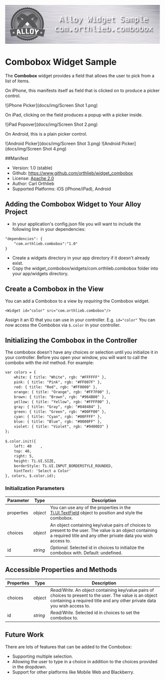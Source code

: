 ![Header](docs/img/header.png)
# Combobox Widget Sample

The **Combobox** widget provides a field that allows the user to pick from a list of items.   

On iPhone, this manifests itself as field that is clicked on to produce a picker control.

![iPhone Picker](docs/img/Screen Shot 1.png)

On iPad, clicking on the field produces a popup with a picker inside.

![iPad Popover](docs/img/Screen Shot 2.png)

On Android, this is a plain picker control.

![Android Picker](docs/img/Screen Shot 3.png)
![Android Picker](docs/img/Screen Shot 4.png)

##Manifest
* Version: 1.0 (stable)
* Github: https://www.github.com/orthlieb/widget_combobox
* License: [Apache 2.0](http://www.apache.org/licenses/LICENSE-2.0.html)
* Author: Carl Orthlieb
* Supported Platforms: iOS (iPhone/iPad), Android

## Adding the Combobox Widget to Your Alloy Project

* In your application's config.json file you will want to include the following line in your dependencies:

```
"dependencies": {
    "com.orthlieb.combobox":"1.0"
}
```

*  Create a widgets directory in your app directory if it doesn't already exist.
*  Copy the widget_combobox/widgets/com.orthlieb.combobox folder into your app/widgets directory. 

## Create a Combobox in the View
You can add a Combobox to a view by *requiring* the Combobox widget. 

	<Widget id="color" src="com.orthlieb.combobox"/>

Assign it an ID that you can use in your controller. E.g. `id="color"` You can now access the Combobox via `$.color` in your controller. 

## Initializing the Combobox in the Controller

The combobox doesn't have any choices or selection until you initialize it in your controller. Before you open your window, you will want to call the combobx with the *init* method. For example:

```
var colors = { 
    white: { title: "White", rgb: "#FFFFFF" }, 
    pink: { title: "Pink", rgb: "#FF007F" },
    red: { title: "Red", rgb: "#FF0000" },
    orange: { title: "Orange", rgb: "#FF7F00" },
    brown: { title: "Brown", rgb: "#964B00" },
    yellow: { title: "Yellow", rgb: "#FFFF00" },
    gray: { title: "Gray", rgb: "#848484" },
    green: { title: "Green", rgb: "#00FF00" },
    cyan: { title: "Cyan", rgb: "#00FFFF" },
    blue: { title: "Blue", rgb: "#0000FF" }, 
    violet: { title: "Violet", rgb: "#9400D3" }
};

$.color.init({ 
    left: 40    , 
    top: 40, 
    right: 5, 
    height: Ti.UI.SIZE, 
    borderStyle: Ti.UI.INPUT_BORDERSTYLE_ROUNDED, 
    hintText: 'Select a Color'
}, colors, $.color.id);
```
### Initialization Parameters

| Parameter | Type | Description |
| --------- | ---- | ----------- |
| properties | *object* | You can use any of the properties in the [Ti.UI.TextField](http://docs.appcelerator.com/titanium/latest/#!/api/Titanium.UI.TextField) object to position and style the combobox. |
| choices | *object* | An object containing key/value pairs of choices to present to the user. The value is an object containing a required title and any other private data you wish access to. |
| id | *string* | *Optional.* Selected id in choices to initialize the combobox with. Default: undefined. |

## Accessible Properties and Methods
| Properties | Type | Description |
| ---------- | ---- | ----------- |
| choices | *object* | *Read/Write.* An object containing key/value pairs of choices to present to the user. The value is an object containing a required title and any other private data you wish access to. |
| id | *string* | *Read/Write.* Selected id in choices to set the combobox to. |

## Future Work

There are lots of features that can be added to the Combobox:

* Supporting multiple selection.
* Allowing the user to type in a choice in addition to the choices provided in the dropdown.
* Support for other platforms like Mobile Web and Blackberry.



